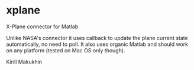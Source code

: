 # xplane
X-Plane connector for Matlab

Unlike NASA's connector it uses callback to update the plane current state automatically, no need to poll. It also uses organic Matlab and should work on any platform (tested on Mac OS only though).

Kirill Makukhin
